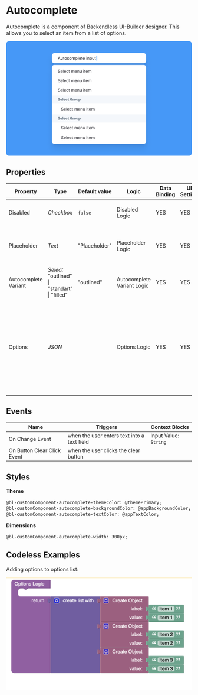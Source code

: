 # Autocomplete

Autocomplete is a component of Backendless UI-Builder designer. This allows you to select an item from a list of options.

<p align="center">
  <img src="./thumbnail.png" alt="main thumbnail" width="780"/>
</p>

## Properties

| Property             | Type                                                | Default value | Logic                      | Data Binding | UI Setting | Description                                                                                                  |
|----------------------|-----------------------------------------------------|---------------|----------------------------|--------------|------------|-------------------------------------------------------------------------------------------------------------|
| Disabled             | *Checkbox*                                          | `false`       | Disabled Logic             | YES          | YES        | This handler allows you to disable a component.                                                                                                   |
| Placeholder          | *Text*                                              | "Placeholder" | Placeholder Logic          | YES          | YES        | This handler allows you to select a label of autocomplete component.                                                                                                   |
| Autocomplete Variant | *Select* <br/> "outlined" \| "standart" \| "filled" | "outlined"    | Autocomplete Variant Logic | YES          | YES        | This handler allows you to select the variant of autocomplete.                                                                                                |
| Options              | *JSON*                                              |               | Options Logic              | YES          | YES        | This handler allows you to add options to be displayed in the options list. Watch [Codeless Examples](#Examples). Signature of option `{value: String, label: String}` |

## Events

| Name                        | Triggers                                    | Context Blocks                             |
|-----------------------------|---------------------------------------------|--------------------------------------------|
| On Change Event             | when the user enters text into a text field | Input Value: `String`                      |
| On Button Clear Click Event | when the user clicks the clear button       |                                            |

## Styles

**Theme**
````
@bl-customComponent-autocomplete-themeColor: @themePrimary;
@bl-customComponent-autocomplete-backgroundColor: @appBackgroundColor;
@bl-customComponent-autocomplete-textColor: @appTextColor;
````

**Dimensions**
````
@bl-customComponent-autocomplete-width: 300px;
````

## <a name="Examples"></a> Codeless Examples

Adding options to options list:

<img alt="adding options" src="./example-images/adding-options.png" width="720" />
